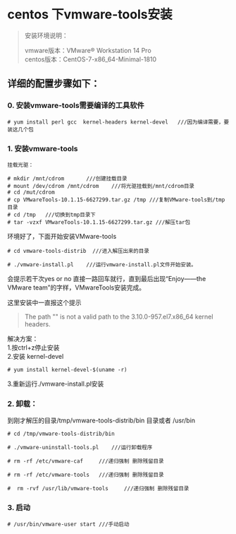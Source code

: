 # centos 下vmware-tools安装

> 安装环境说明：
>
> vmware版本：VMware® Workstation 14 Pro <br>
>  centos版本：CentOS-7-x86_64-Minimal-1810

## 详细的配置步骤如下：

### 0. 安装vmware-tools需要编译的工具软件
```
# yum install perl gcc  kernel-headers kernel-devel   ///因为编译需要，要装这几个包
```
### 1. 安装vmware-tools

```
挂载光驱：

# mkdir /mnt/cdrom       ///创建挂载目录
# mount /dev/cdrom /mnt/cdrom    ///将光驱挂载到/mnt/cdrom目录
# cd /mut/cdrom
# cp VMwareTools-10.1.15-6627299.tar.gz /tmp ///复制VMware-tools到/tmp目录
# cd /tmp   ///切换到tmp目录下
# tar -vzxf VMwareTools-10.1.15-6627299.tar.gz ///解压tar包
```

环境好了，下面开始安装VMware-tools
```
# cd vmware-tools-distrib  ///进入解压出来的目录

# ./vmware-install.pl    ///运行vmware-install.pl文件开始安装。
```
会提示若干次yes or no 直接一路回车就行，直到最后出现“Enjoy——the VMware team”的字样，VMwareTools安装完成。

这里安装中一直报这个提示
>The path "" is not a valid path to the 3.10.0-957.el7.x86_64 kernel headers.

解决方案：  
1.按ctrl+z停止安装  
2.安装 kernel-devel
```
# yum install kernel-devel-$(uname -r)  
```

3.重新运行./vmware-install.pl安装

### 2. 卸载：

到刚才解压的目录/tmp/vmware-tools-distrib/bin 目录或者 /usr/bin

```
# cd /tmp/vmware-tools-distrib/bin

# ./vmware-uninstall-tools.pl    ///运行卸载程序

# rm -rf /etc/vmware-caf     ///递归强制 删除残留目录

# rm -rf /etc/vmware-tools   ///递归强制 删除残留目录

#  rm -rvf /usr/lib/vmware-tools     ///递归强制 删除残留目录

```

### 3. 启动

```
# /usr/bin/vmware-user start ///手动启动
```
